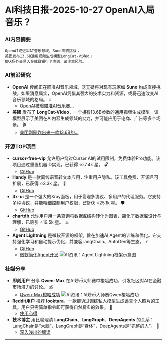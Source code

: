 
# AI科技日报-2025-10-27 OpenAI入局音乐？
### **AI内容摘要**
```
OpenAI或进军AI音乐领域，Suno面临挑战；
美团发布13.6B通用视频生成模型LongCat-Video；
OKX场外交易入金或致银行卡冻结，请注意风险。
```
### AI前沿研究
*   **OpenAI** 传闻正在瞄准AI音乐领域，这无疑将对现有玩家如 **Suno** 构成直接挑战。如果消息属实，OpenAI凭借其强大的技术实力和资源，或将迅速改变AI音乐领域的格局。 🎶
    *   [OpenAI被曝瞄准AI音乐赛...](https://www.qbitai.com/2025/10/346019.html)
*   **美团** 发布了 **LongCat-Video**，一个拥有13.6B参数的通用视频生成模型。该模型展示了美团在AI内容生成领域的实力，并可能应用于电商、广告等多个场景。 🎬
    *   [美团刚刚炸出来一款13.6B的...](https://x.com/aigclink/status/1982269557730578631)
### 开源TOP项目
*   **cursor-free-vip** 允许用户绕过Cursor AI的试用限制，免费体验Pro功能。该项目通过重置机器ID实现，已获得 ⭐37.4k 星。 🔓
    *   [GitHub](https://github.com/yeongpin/cursor-free-vip)
*   **Handy** 是一款离线语音转文本应用，注重用户隐私。该工具免费、开源且可扩展，已获得 ⭐3.3k 星。 🎤
    *   [GitHub](https://github.com/cjpais/Handy)
*   **3x-ui** 是一个强大的Xray面板，用于管理多协议、多用户的代理服务。它支持多种协议，并能精细控制用户权限，已斩获 ⭐25.1k 星。 🛡️
    *   [GitHub](https://github.com/MHSanaei/3x-ui)
*   **chartdb** 允许用户用一条查询将数据库结构转化为图表，简化了数据库设计与理解，已吸引 ⭐19.5k 星。 📊
    *   [GitHub](https://github.com/chartdb/chartdb)
*   **Agent Lightning** 是微软开源的框架，旨在加速AI Agent的训练和优化。它支持强化学习和自动提示优化，并兼容LangChain、AutoGen等生态。 ⚡
    *   [GitHub](https://github.com/microsoft/agent-lightning)
    *   [微软简化Agent开发](https://x.com/shao__meng/status/1982302387454021816)
    ![AI资讯：Agent Lightning框架示意图](https://source.hubtoday.app/images/2025/10/news_01k8gq42f4fshbzb4cch3wxcx2.avif)
### 社媒分享
*   **即刻用户** 分享 **Qwen-Max** 在AI炒币大师赛中梭哈成功，引发社区对AI在金融市场潜力的讨论。 💰
    *   [Qwen-Max梭哈成功](https://m.okjike.com/originalPosts/68fe40191ed9b53c785624bb)
    ![AI资讯：AI炒币大师赛Qwen梭哈成功](https://source.hubtoday.app/images/2025/10/news_01k8gq0qvnfhgapzz61evkpse7.avif)
*   **Reddit用户** 推荐 **looktara**，一款能通过训练私人模型生成逼真个人照片的工具。用户只需简单指令即可获得自然真实的效果。 📸
    *   [使用心得](https://www.reddit.com/r/artificial/comments/1ogjy29/this_ai_photo_tool_by_linkedin_creators_do_not/)
*   **技术博主** 用比喻理清 **LangChain**、**LangGraph**、**DeepAgents** 的关系：LangChain是“大脑”，LangGraph是“身体”，DeepAgents是“完整的人”。 🧠
    *   [深入浅出的解读](https://x.com/frxiaobei/status/1982270058861830276)
---